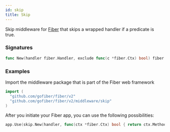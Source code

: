 ```yaml
---
id: skip
title: Skip
---
```


Skip middleware for [Fiber](https://github.com/gofiber/fiber) that skips a wrapped handler if a predicate is true.

### Signatures
```go
func New(handler fiber.Handler, exclude func(c *fiber.Ctx) bool) fiber.Handler
```

### Examples
Import the middleware package that is part of the Fiber web framework
```go
import (
  "github.com/gofiber/fiber/v2"
  "github.com/gofiber/fiber/v2/middleware/skip"
)
```

After you initiate your Fiber app, you can use the following possibilities:
```go
app.Use(skip.New(handler, func(ctx *fiber.Ctx) bool { return ctx.Method() == fiber.MethodOptions }))
```
